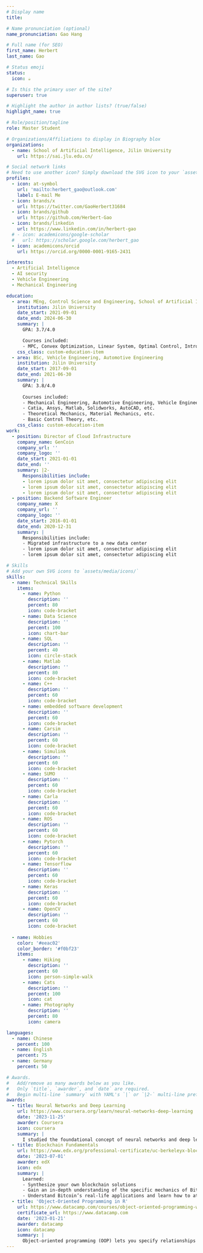 ```yaml
---
# Display name
title:

# Name pronunciation (optional)
name_pronunciation: Gao Hang

# Full name (for SEO)
first_name: Herbert
last_name: Gao

# Status emoji
status:
  icon: ☕️

# Is this the primary user of the site?
superuser: true

# Highlight the author in author lists? (true/false)
highlight_name: true

# Role/position/tagline
role: Master Student

# Organizations/Affiliations to display in Biography blox
organizations:
  - name: School of Artificial Intelligence, Jilin University
    url: https://sai.jlu.edu.cn/

# Social network links
# Need to use another icon? Simply download the SVG icon to your `assets/media/icons/` folder.
profiles:
  - icon: at-symbol
    url: 'mailto:herbert_gao@outlook.com'
    label: E-mail Me
  - icon: brands/x
    url: https://twitter.com/GaoHerbert31684
  - icon: brands/github
    url: https://github.com/Herbert-Gao
  - icon: brands/linkedin
    url: https://www.linkedin.com/in/herbert-gao
  # - icon: academicons/google-scholar
  #   url: https://scholar.google.com/herbert_gao
  - icon: academicons/orcid
    url: https://orcid.org/0000-0001-9165-2431

interests:
  - Artificial Intelligence
  - AI security
  - Vehicle Engineering
  - Mechanical Engineering

education:
  - area: MEng, Control Science and Engineering, School of Artificial Intelligence
    institution: Jilin University
    date_start: 2021-09-01
    date_end: 2024-06-30
    summary: |
      GPA: 3.7/4.0

      Courses included:
      - MPC, Convex Optimization, Linear System, Optimal Control, Intro to AI, etc.
    css_class: custom-education-item
  - area: BSc, Vehicle Engineering, Automotive Engineering
    institution: Jilin University
    date_start: 2017-09-01
    date_end: 2021-06-30
    summary: |
      GPA: 3.8/4.0
      
      Courses included:
      - Mechanical Engineering, Automotive Engineering, Vehicle Engineering, etc.
      - Catia, Ansys, Matlab, Solidworks, AutoCAD, etc.
      - Theoretical Mechanics, Material Mechanics, etc.
      - Basic Control Theory, etc.
    css_class: custom-education-item
work:
  - position: Director of Cloud Infrastructure
    company_name: GenCoin
    company_url: ''
    company_logo: ''
    date_start: 2021-01-01
    date_end: ''
    summary: |2-
      Responsibilities include:
      - lorem ipsum dolor sit amet, consectetur adipiscing elit
      - lorem ipsum dolor sit amet, consectetur adipiscing elit
      - lorem ipsum dolor sit amet, consectetur adipiscing elit
  - position: Backend Software Engineer
    company_name: X
    company_url: ''
    company_logo: ''
    date_start: 2016-01-01
    date_end: 2020-12-31
    summary: |
      Responsibilities include:
      - Migrated infrastructure to a new data center
      - lorem ipsum dolor sit amet, consectetur adipiscing elit
      - lorem ipsum dolor sit amet, consectetur adipiscing elit

# Skills
# Add your own SVG icons to `assets/media/icons/`
skills:
  - name: Technical Skills
    items:
      - name: Python
        description: ''
        percent: 80
        icon: code-bracket
      - name: Data Science
        description: ''
        percent: 100
        icon: chart-bar
      - name: SQL
        description: ''
        percent: 40
        icon: circle-stack
      - name: Matlab
        description: ''
        percent: 80
        icon: code-bracket
      - name: C++
        description: ''
        percent: 60
        icon: code-bracket
      - name: embedded software development
        description: ''
        percent: 60
        icon: code-bracket
      - name: Carsim
        description: ''
        percent: 60
        icon: code-bracket
      - name: Simulink
        description: ''
        percent: 60
        icon: code-bracket
      - name: SUMO
        description: ''
        percent: 60
        icon: code-bracket
      - name: Carla
        description: ''
        percent: 60
        icon: code-bracket
      - name: ROS
        description: ''
        percent: 60
        icon: code-bracket
      - name: Pytorch
        description: ''
        percent: 60
        icon: code-bracket
      - name: Tensorflow
        description: ''
        percent: 60
        icon: code-bracket
      - name: Keras
        description: ''
        percent: 60
        icon: code-bracket
      - name: OpenCV
        description: ''
        percent: 60
        icon: code-bracket
        
  - name: Hobbies
    color: '#eeac02'
    color_border: '#f0bf23'
    items:
      - name: Hiking
        description: ''
        percent: 60
        icon: person-simple-walk
      - name: Cats
        description: ''
        percent: 100
        icon: cat
      - name: Photography
        description: ''
        percent: 80
        icon: camera

languages:
  - name: Chinese
    percent: 100
  - name: English
    percent: 75
  - name: Germany
    percent: 50

# Awards.
#   Add/remove as many awards below as you like.
#   Only `title`, `awarder`, and `date` are required.
#   Begin multi-line `summary` with YAML's `|` or `|2-` multi-line prefix and indent 2 spaces below.
awards:
  - title: Neural Networks and Deep Learning
    url: https://www.coursera.org/learn/neural-networks-deep-learning
    date: '2023-11-25'
    awarder: Coursera
    icon: coursera
    summary: |
      I studied the foundational concept of neural networks and deep learning. By the end, I was familiar with the significant technological trends driving the rise of deep learning; build, train, and apply fully connected deep neural networks; implement efficient (vectorized) neural networks; identify key parameters in a neural network’s architecture; and apply deep learning to your own applications.
  - title: Blockchain Fundamentals
    url: https://www.edx.org/professional-certificate/uc-berkeleyx-blockchain-fundamentals
    date: '2023-07-01'
    awarder: edX
    icon: edx
    summary: |
      Learned:
      - Synthesize your own blockchain solutions
      - Gain an in-depth understanding of the specific mechanics of Bitcoin
      - Understand Bitcoin’s real-life applications and learn how to attack and destroy Bitcoin, Ethereum, smart contracts and Dapps, and alternatives to Bitcoin’s Proof-of-Work consensus algorithm
  - title: 'Object-Oriented Programming in R'
    url: https://www.datacamp.com/courses/object-oriented-programming-with-s3-and-r6-in-r
    certificate_url: https://www.datacamp.com
    date: '2023-01-21'
    awarder: datacamp
    icon: datacamp
    summary: |
      Object-oriented programming (OOP) lets you specify relationships between functions and the objects that they can act on, helping you manage complexity in your code. This is an intermediate level course, providing an introduction to OOP, using the S3 and R6 systems. S3 is a great day-to-day R programming tool that simplifies some of the functions that you write. R6 is especially useful for industry-specific analyses, working with web APIs, and building GUIs.
---
```


